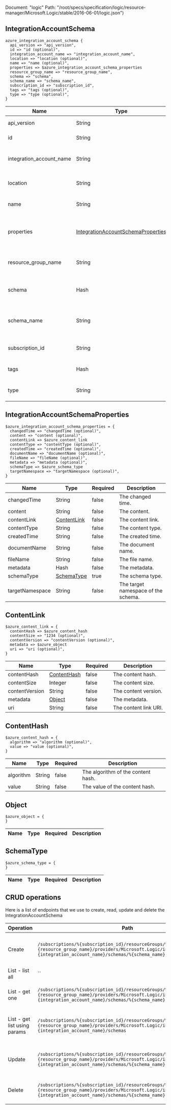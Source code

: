 Document: "logic"
Path: "/root/specs/specification/logic/resource-manager/Microsoft.Logic/stable/2016-06-01/logic.json")

## IntegrationAccountSchema

```puppet
azure_integration_account_schema {
  api_version => "api_version",
  id => "id (optional)",
  integration_account_name => "integration_account_name",
  location => "location (optional)",
  name => "name (optional)",
  properties => $azure_integration_account_schema_properties
  resource_group_name => "resource_group_name",
  schema => "schema",
  schema_name => "schema_name",
  subscription_id => "subscription_id",
  tags => "tags (optional)",
  type => "type (optional)",
}
```

| Name        | Type           | Required       | Description       |
| ------------- | ------------- | ------------- | ------------- |
|api_version | String | true | The API version. |
|id | String | false | The resource id. |
|integration_account_name | String | true | The integration account name. |
|location | String | false | The resource location. |
|name | String | false | Gets the resource name. |
|properties | [IntegrationAccountSchemaProperties](#integrationaccountschemaproperties) | true | The integration account schema properties. |
|resource_group_name | String | true | The resource group name. |
|schema | Hash | true | The integration account schema. |
|schema_name | String | true | The integration account schema name. |
|subscription_id | String | true | The subscription id. |
|tags | Hash | false | The resource tags. |
|type | String | false | Gets the resource type. |
        
## IntegrationAccountSchemaProperties

```puppet
$azure_integration_account_schema_properties = {
  changedTime => "changedTime (optional)",
  content => "content (optional)",
  contentLink => $azure_content_link
  contentType => "contentType (optional)",
  createdTime => "createdTime (optional)",
  documentName => "documentName (optional)",
  fileName => "fileName (optional)",
  metadata => "metadata (optional)",
  schemaType => $azure_schema_type
  targetNamespace => "targetNamespace (optional)",
}
```

| Name        | Type           | Required       | Description       |
| ------------- | ------------- | ------------- | ------------- |
|changedTime | String | false | The changed time. |
|content | String | false | The content. |
|contentLink | [ContentLink](#contentlink) | false | The content link. |
|contentType | String | false | The content type. |
|createdTime | String | false | The created time. |
|documentName | String | false | The document name. |
|fileName | String | false | The file name. |
|metadata | Hash | false | The metadata. |
|schemaType | [SchemaType](#schematype) | true | The schema type. |
|targetNamespace | String | false | The target namespace of the schema. |
        
## ContentLink

```puppet
$azure_content_link = {
  contentHash => $azure_content_hash
  contentSize => "1234 (optional)",
  contentVersion => "contentVersion (optional)",
  metadata => $azure_object
  uri => "uri (optional)",
}
```

| Name        | Type           | Required       | Description       |
| ------------- | ------------- | ------------- | ------------- |
|contentHash | [ContentHash](#contenthash) | false | The content hash. |
|contentSize | Integer | false | The content size. |
|contentVersion | String | false | The content version. |
|metadata | [Object](#object) | false | The metadata. |
|uri | String | false | The content link URI. |
        
## ContentHash

```puppet
$azure_content_hash = {
  algorithm => "algorithm (optional)",
  value => "value (optional)",
}
```

| Name        | Type           | Required       | Description       |
| ------------- | ------------- | ------------- | ------------- |
|algorithm | String | false | The algorithm of the content hash. |
|value | String | false | The value of the content hash. |
        
## Object

```puppet
$azure_object = {
}
```

| Name        | Type           | Required       | Description       |
| ------------- | ------------- | ------------- | ------------- |
        
## SchemaType

```puppet
$azure_schema_type = {
}
```

| Name        | Type           | Required       | Description       |
| ------------- | ------------- | ------------- | ------------- |



## CRUD operations

Here is a list of endpoints that we use to create, read, update and delete the IntegrationAccountSchema

| Operation | Path | Verb | Description | OperationID |
| ------------- | ------------- | ------------- | ------------- | ------------- |
|Create|`/subscriptions/%{subscription_id}/resourceGroups/%{resource_group_name}/providers/Microsoft.Logic/integrationAccounts/%{integration_account_name}/schemas/%{schema_name}`|Put|Creates or updates an integration account schema.|Schemas_CreateOrUpdate|
|List - list all|``||||
|List - get one|`/subscriptions/%{subscription_id}/resourceGroups/%{resource_group_name}/providers/Microsoft.Logic/integrationAccounts/%{integration_account_name}/schemas/%{schema_name}`|Get|Gets an integration account schema.|Schemas_Get|
|List - get list using params|`/subscriptions/%{subscription_id}/resourceGroups/%{resource_group_name}/providers/Microsoft.Logic/integrationAccounts/%{integration_account_name}/schemas`|Get|Gets a list of integration account schemas.|Schemas_ListByIntegrationAccounts|
|Update|`/subscriptions/%{subscription_id}/resourceGroups/%{resource_group_name}/providers/Microsoft.Logic/integrationAccounts/%{integration_account_name}/schemas/%{schema_name}`|Put|Creates or updates an integration account schema.|Schemas_CreateOrUpdate|
|Delete|`/subscriptions/%{subscription_id}/resourceGroups/%{resource_group_name}/providers/Microsoft.Logic/integrationAccounts/%{integration_account_name}/schemas/%{schema_name}`|Delete|Deletes an integration account schema.|Schemas_Delete|